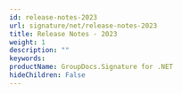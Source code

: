 ```yaml
---
id: release-notes-2023
url: signature/net/release-notes-2023
title: Release Notes - 2023
weight: 1
description: ""
keywords: 
productName: GroupDocs.Signature for .NET
hideChildren: False
---
```

